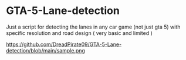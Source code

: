 # GTA-5-Lane-detection
Just a script for detecting the lanes in any car game (not just gta 5) with specific resolution and road design ( very basic and limited )

https://github.com/DreadPirate09/GTA-5-Lane-detection/blob/main/sample.png
